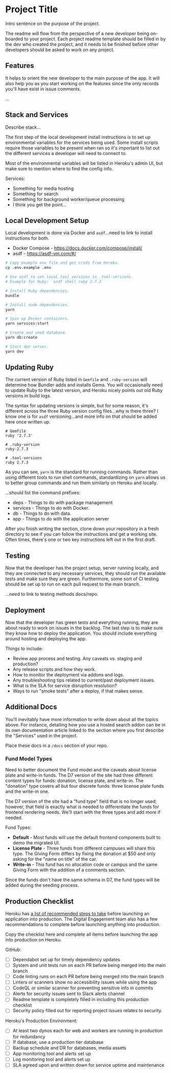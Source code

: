 # Project Title

Intro sentence on the purpose of the project.

The readme will flow from the perspective of a new developer being on-boarded to your project. Each project
readme template should be filled in by the dev who created the project, and it needs to be finished before
other developers should be asked to work on any project.

## Features

It helps to orient the new developer to the main purpose of the app. It will also help you as you start
working on the features since the only records you'll have exist in issue comments.

...

## Stack and Services

Describe stack...

The first step of the local development install instructions is to set up environmental variables for the
services being used. Some install scripts require those variables to be present when ran so it's important to
list out the different services a developer will need to connect to.

Most of the environmental variables will be listed in Heroku's admin UI, but make sure to mention where to
find the config info.

Services:

- Something for media hosting
- Something for search
- Something for background worker/queue processing
- I think you get the point...

## Local Development Setup

Local development is done via Docker and `asdf`...need to link to install instructions for both.

- Docker Compose - https://docs.docker.com/compose/install/
- asdf - https://asdf-vm.com/#/

```bash
# Copy example env file and get creds from Heroku.
cp .env.example .env

# Use asdf to set local tool versions in .tool-versions.
# Example for Ruby: `asdf shell ruby 2.7.3`

# Install Ruby dependencies.
bundle

# Install node dependencies.
yarn

# Spin up Docker containers.
yarn services:start

# Create and seed database.
yarn db:create

# Start dev server.
yarn dev
```

## Updating Ruby

The current version of Ruby listed in `Gemfile` and `.ruby-version` will determine how Bundler adds and
installs Gems. You will occasionally need to update Ruby to the latest version, and Heroku nicely points out
old Ruby versions in build logs.

The syntax for updating versions is simple, but for some reason, it's different across the three Ruby version
config files...why is there three? I know one is for `asdf` versioning...and more info on that should be added
here once written up.

```
# Gemfile
ruby '2.7.3'

# .ruby-version
ruby-2.7.3

# .tool-versions
ruby 2.7.3
```

As you can see, `yarn` is the standard for running commands. Rather than using different tools to run shell
commands, standardizing on `yarn` allows us to better group commands and run them similarly on Heroku and
locally.

...should list the command prefixes:

- deps - Things to do with package management
- services - Things to do with Docker.
- db - Things to do with data.
- app - Things to do with the application server

After you finish writing the section, clone down your repository in a fresh directory to see if you can follow
the instructions and get a working site. Often times, there's one or two key instructions left out in the
first draft.

## Testing

Now that the developer has the project setup, server running locally, and they are connected to any necessary
services, they should run the available tests and make sure they are green. Furthermore, some sort of CI
testing should be set up to run on each pull request to the main branch.

...need to link to testing methods docs/repo.

## Deployment

Now that the developer has green tests and everything running, they are about ready to work on issues in the
backlog. The last step is to make sure they know how to deploy the application. You should include everything
around hosting and deploying the app.

Things to include:

- Review app process and testing. Any caveats vs. staging and production?
- Any release scripts and how they work.
- How to monitor the deployment via addons and logs.
- Any troubleshooting tips related to current/past deployment issues.
- What is the SLA for service disruption resolution?
- Ways to run "smoke tests" after a deploy, if that makes sense.

## Additional Docs

You'll inevitably have more information to write down about all the topics above. For instance, detailing how
you use a hosted search addon can be in its own documentation article linked to the section where you first
describe the "Services" used in the project.

Place these docs in a `/docs` section of your repo.

### Fund Model Types

Need to better document the Fund model and the caveats about license plate and write-in funds. The D7 version 
of the site had three different content types for funds: donation, license plate, and write-in. The "donation" 
type covers all but four discrete funds: three license plate funds and the write-in one.

The D7 version of the site had a "fund type" field that is no longer used; however, that field is exactly 
what is needed to differentiate the funds for frontend rendering needs. We'll start with the three types 
and add more if needed.

Fund Types:
- **Default** - Most funds will use the default frontend components built to demo the migrated UI.
- **License Plate** - Three funds from different campuses will share this type. The Giving Form differs by 
  fixing the donation at $50 and only asking for the "name on title" of the car. 
- **Write-in** - This fund has no allocation code or campus and the same Giving Form with the addition of a 
  comments section. 

Since the funds don't have the same schema in D7, the fund types will be added during the seeding process.

## Production Checklist

Heroku has [a list of recommended steps to take](https://devcenter.heroku.com/articles/production-check)
before launching an application into production. The Digital Engagement team also has a few recommendations to
complete before launching anything into production.

Copy the checklist here and complete all items before launching the app into production on Heroku.

GitHub:

- [ ] Dependabot set up for timely dependency updates
- [ ] System and unit tests run on each PR before being merged into the main branch
- [ ] Code linting runs on each PR before being merged into the main branch
- [ ] Linters or scanners show no accessibility issues while using the app
- [ ] CodeQL or similar scanner for preventing sensitive info in commits
- [ ] Alerts for security issues sent to Slack alerts channel
- [ ] Readme template is completely filled in including this production checklist
- [ ] Security policy filled out for reporting project issues relates to security.

Heroku's Production Environment:

- [ ] At least two dynos each for web and workers are running in production for redundancy
- [ ] If database, use a production tier database
- [ ] Backup schedule and DR for databases, media assets
- [ ] App monitoring tool and alerts set up
- [ ] Log monitoring tool and alerts set up
- [ ] SLA agreed upon and written down for service uptime and maintenance
